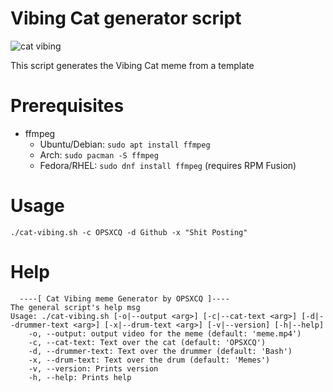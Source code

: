 # Vibing Cat generator script

![cat vibing](./print.png)

This script generates the Vibing Cat meme from a template

# Prerequisites

* ffmpeg
	- Ubuntu/Debian: `sudo apt install ffmpeg`
	- Arch: `sudo pacman -S ffmpeg`
	- Fedora/RHEL: `sudo dnf install ffmpeg` (requires RPM Fusion)

# Usage

```shell
./cat-vibing.sh -c OPSXCQ -d Github -x "Shit Posting"
```

# Help

```shell
  ----[ Cat Vibing meme Generator by OPSXCQ ]----
The general script's help msg
Usage: ./cat-vibing.sh [-o|--output <arg>] [-c|--cat-text <arg>] [-d|--drummer-text <arg>] [-x|--drum-text <arg>] [-v|--version] [-h|--help]
	-o, --output: output video for the meme (default: 'meme.mp4')
	-c, --cat-text: Text over the cat (default: 'OPSXCQ')
	-d, --drummer-text: Text over the drummer (default: 'Bash')
	-x, --drum-text: Text over the drum (default: 'Memes')
	-v, --version: Prints version
	-h, --help: Prints help
```
